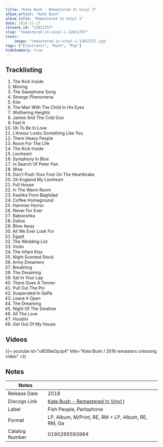 ```yaml
---
title: "Kate Bush - Remastered In Vinyl I"
album_artist: "Kate Bush"
album_title: "Remastered In Vinyl I"
date: 2018-11-17
release_id: "12811757"
slug: "remastered-in-vinyl-i-12811757"
cover:
    image: "remastered-in-vinyl-i-12811757.jpg"
tags: ["Electronic", "Rock", "Pop"]
hideSummary: true
---
```


## Tracklisting
1. The Kick Inside
2. Moving
3. The Saxophone Song
4. Strange Phenomena
5. Kite
6. The Man With The Child In His Eyes
7. Wuthering Heights
8. James And The Cold Gun
9. Feel It
10. Oh To Be In Love
11. L'Amour Looks Something Like You
12. Them Heavy People
13. Room For The Life
14. The Kick Inside
15. Lionheart
16. Symphony In Blue
17. In Search Of Peter Pan
18. Wow
19. Don't Push Your Foot On The Heartbrake
20. Oh England My Lionheart
21. Full House
22. In The Warm Room
23. Kashka From Baghdad
24. Coffee Homeground
25. Hammer Horror
26. Never For Ever
27. Babooshka
28. Delius
29. Blow Away
30. All We Ever Look For
31. Egypt
32. The Wedding List
33. Violin
34. The Infant Kiss
35. Night Scented Stock
36. Army Dreamers
37. Breathing
38. The Dreaming
39. Sat In Your Lap
40. There Goes A Tenner
41. Pull Out The Pin
42. Suspended In Gaffa
43. Leave It Open
44. The Dreaming
45. Night Of The Swallow
46. All The Love
47. Houdini
48. Get Out Of My House

## Videos
{{< youtube id="o8DI9aOpJp4" title="Kate Bush / 2018 remasters unboxing video" >}}

## Notes

| Notes          |             |
| ---------------| ----------- |
| Release Date   | 2018 |
| Discogs Link   | [Kate Bush - Remastered In Vinyl I](https://www.discogs.com/release/12811757) |
| Label          | Fish People, Parlophone |
| Format         | LP, Album, M/Print, RE, RM + LP, Album, RE, RM, Ga |
| Catalog Number | 0190295593964 |

